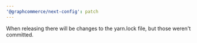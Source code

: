 ```yaml
---
'@graphcommerce/next-config': patch
---
```


When releasing there will be changes to the yarn.lock file, but those weren't committed.

